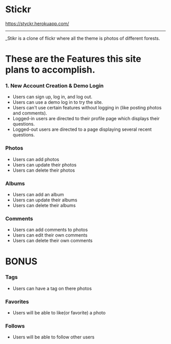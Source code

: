 # Stickr
https://styckr.herokuapp.com/

---
_Stikr is a clone of flickr where all the theme is photos of different forests.

# These are the Features this site plans to accomplish.

### 1. New Account Creation & Demo Login
* Users can sign up, log in, and log out.
* Users can use a demo log in to try the site.
* Users can't use certain features without logging in (like posting photos and comments).
* Logged-in users are directed to their profile page which displays their questions.
* Logged-out users are directed to a page displaying several recent questions.

### Photos
* Users can add photos
* Users can update their photos
* Users can delete their photos

### Albums
* Users can add an album
* Users can update their albums
* Users can delete their albums

### Comments
* Users can add comments to photos
* Users can edit their own comments
* Users can delete their own comments

# BONUS
  ### Tags
  * Users can have a tag on there photos 

  ### Favorites
  * Users will be able to like(or favorite) a photo

  ### Follows
  * Users will be able to follow other users
